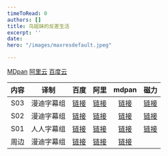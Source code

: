 ```yaml
---
timeToRead: 0
authors: []
title: 鸟姐妹的反差生活
excerpt: ''
date: 
hero: "/images/maxresdefault.jpeg"

---
```

[MDpan](https://mdpan.tk/zh-CN/%E9%B8%9F%E5%A7%90%E5%A6%B9%E7%9A%84%E5%8F%8D%E5%B7%AE%E7%94%9F%E6%B4%BB/ "https://mdpan.tk/zh-CN/%E9%B8%9F%E5%A7%90%E5%A6%B9%E7%9A%84%E5%8F%8D%E5%B7%AE%E7%94%9F%E6%B4%BB/")
[阿里云](https://www.aliyundrive.com/s/rf1fBZyT8nY "https://www.aliyundrive.com/s/rf1fBZyT8nY")
[百度云](https://pan.baidu.com/s/1PnUpSyY05q6dl_-VufKHAg?pwd=egey "https://pan.baidu.com/s/1PnUpSyY05q6dl_-VufKHAg?pwd=egey")


| 内容 |    译制    |                             百度                             |                       阿里                        |                            mdpan                             | 磁力                                                         |
| :--: | :--------: | :----------------------------------------------------------: | :-----------------------------------------------: | :----------------------------------------------------------: | ------------------------------------------------------------ |
| S03  | 漫迪字幕组 | [链接](https://pan.baidu.com/s/1er7FYklxE6acuUyoACy__A?pwd=9v3z) | [链接](https://www.aliyundrive.com/s/Wbt4h8Db5Wy) | [链接](https://mdpan.tk/%E9%B8%9F%E5%A7%90%E5%A6%B9%E7%9A%84%E5%8F%8D%E5%B7%AE%E7%94%9F%E6%B4%BB/Season%203) | [链接](magnet:?xt=urn:btih:f56851659608494ae431d4b7a2025a6ee179c6fc&dn=%5b%e6%bc%ab%e8%bf%aa%e5%ad%97%e5%b9%95%e7%bb%84%5d.%e9%b8%9f%e5%a7%90%e5%a6%b9%e7%9a%84%e5%8f%8d%e5%b7%ae%e7%94%9f%e6%b4%bb.Tuca.and.Bertie.S03.1080p.%e5%8f%8c%e8%af%ad%e5%ad%97%e5%b9%95) |
| S02  | 漫迪字幕组 | [链接](https://pan.baidu.com/s/1ybM1JtPs4hsPEyNAnRZ8jg?pwd=7bpz) | [链接](https://www.aliyundrive.com/s/EbvUnHnNRSU) | [链接](https://mdpan.tk/%E9%B8%9F%E5%A7%90%E5%A6%B9%E7%9A%84%E5%8F%8D%E5%B7%AE%E7%94%9F%E6%B4%BB/Season%202) | [链接](https://github.com/MDsub/novela-hugo-starter-mdsub/blob/master/content/post/%E9%B8%9F%E5%A7%90%E5%A6%B9%E7%9A%84%E5%8F%8D%E5%B7%AE%E7%94%9F%E6%B4%BB.md) |
| S01  | 人人字幕组 | [链接](https://pan.baidu.com/s/1a48oFOXa4tZwB8zRbX1Gcg?pwd=gr9v) | [链接](https://www.aliyundrive.com/s/roPyEz1dMyN) | [链接](https://mdpan.tk/%E9%B8%9F%E5%A7%90%E5%A6%B9%E7%9A%84%E5%8F%8D%E5%B7%AE%E7%94%9F%E6%B4%BB/Season%201) | [链接](https://github.com/MDsub/novela-hugo-starter-mdsub/blob/master/content/post/%E9%B8%9F%E5%A7%90%E5%A6%B9%E7%9A%84%E5%8F%8D%E5%B7%AE%E7%94%9F%E6%B4%BB.md) |
| 周边 | 漫迪字幕组 | [链接](https://pan.baidu.com/s/1LAa68jXkC19x5iKnp2LZ1Q?pwd=tisz) | [链接](https://www.aliyundrive.com/s/9o89pT6bU4U) | [链接](https://mdpan.tk/%E9%B8%9F%E5%A7%90%E5%A6%B9%E7%9A%84%E5%8F%8D%E5%B7%AE%E7%94%9F%E6%B4%BB/Season%200) |                                                              |


